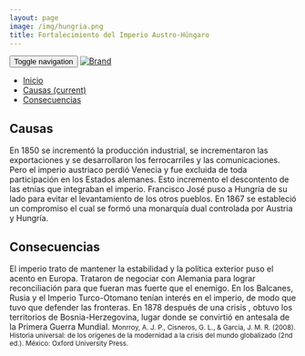 ```yaml
---
layout: page
image: /img/hungria.png
title: Fortalecimiento del Imperio Austro-Húngaro
---
```

<nav class="navbar navbar-inverse navbar-translucent navbar-fixed-top" id="navbar">
	<div class="container-fluid">
	    <div class="navbar-header">
		    <button type="button" class="navbar-toggle collapsed" data-toggle="collapse" data-target="#bs-example-navbar-collapse-1" aria-expanded="false">
	        <span class="sr-only">Toggle navigation</span>
	        <span class="icon-bar"></span>
	        <span class="icon-bar"></span>
	        <span class="icon-bar"></span>
	      </button>
	      <a class="navbar-brand" href="{{site.github.url}}">
	        <img alt="Brand" src="{{site.github.url}}{{site.icon}}">
	      </a>
	    </div>
	    <!-- Collect the nav links, forms, and other content for toggling -->
	    <div class="collapse navbar-collapse" id="bs-example-navbar-collapse-1">
	      <ul class="nav navbar-nav">
		    <li><a href="{{site.github.url}}">Inicio</a></li>
	        <li class="active"><a href="#causas">Causas <span class="sr-only">(current)</span></a></li>
	        <li><a href="#cons">Consecuencias</a></li>
	      </ul>
	    </div><!-- /.navbar-collapse -->
	</div>
</nav>

<h2 id="causas">Causas</h2>
En 1850 se incrementó la producción industrial, se incrementaron las exportaciones y se desarrollaron los ferrocarriles y las comunicaciones. Pero el imperio austriaco perdió Venecia y fue excluida de toda participación en los Estados alemanes. Esto incremento el descontento de las etnias que integraban el imperio. Francisco José puso a Hungría de su lado para evitar el levantamiento de los otros pueblos. En 1867 se estableció un compromiso el cual se formó una monarquía dual controlada por Austria y Hungría.
<h2 id="cons">Consecuencias</h2>
El imperio trato de mantener la estabilidad y la política exterior puso el acento en Europa. Trataron de negociar con Alemania para lograr reconciliación para que fueran mas fuerte que el enemigo. En los Balcanes, Rusia y el Imperio Turco-Otomano tenían interés en el imperio, de modo que tuvo que defender las fronteras. En 1878 después de una crisis , obtuvo los territorios de Bosnia-Herzegovina, lugar donde se convirtió en antesala de la Primera Guerra Mundial.

<small class="bib">
Monrroy, A. J. P., Cisneros, G. L., & García, J. M. R. (2008). Historia universal: de los orígenes de la modernidad a la crisis del mundo globalizado (2nd ed.). México: Oxford University Press.
</small>
